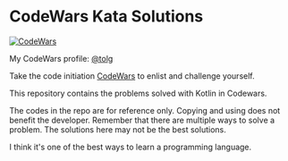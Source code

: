 # CodeWars Kata Solutions 

[![CodeWars](https://www.codewars.com/users/tolg/badges/large)](https://www.codewars.com/users/tolg "My Honor Badge")


My CodeWars profile: [@tolg](https://www.codewars.com/users/tolg)

Take the code initiation [CodeWars](http://codewars.com/r/8-QhcQ) to enlist and challenge yourself.

This repository contains the problems solved with Kotlin in Codewars.

The codes in the repo are for reference only. Copying and using does not benefit the developer. Remember that there are multiple ways to solve a problem. The solutions here may not be the best solutions.

I think it's one of the best ways to learn a programming language.
